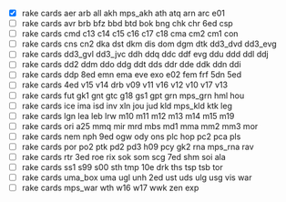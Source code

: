 - [x] rake cards aer arb all akh mps_akh ath atq arn arc e01
- [ ] rake cards avr brb bfz bbd btd bok bng chk chr 6ed csp
- [ ] rake cards cmd c13 c14 c15 c16 c17 c18 cma cm2 cm1 con
- [ ] rake cards cns cn2 dka dst dkm dis dom dgm dtk dd3_dvd dd3_evg
- [ ] rake cards dd3_gvl dd3_jvc ddh ddq ddc ddf evg ddu ddd ddl ddj
- [ ] rake cards dd2 ddm ddo ddg ddt dds ddr dde ddk ddn ddi
- [ ] rake cards ddp 8ed emn ema eve exo e02 fem frf 5dn 5ed
- [ ] rake cards 4ed v15 v14 drb v09 v11 v16 v12 v10 v17 v13
- [ ] rake cards fut gk1 gnt gtc g18 gs1 gpt grn mps_grn hml hou
- [ ] rake cards ice ima isd inv xln jou jud kld mps_kld ktk leg
- [ ] rake cards lgn lea leb lrw m10 m11 m12 m13 m14 m15 m19
- [ ] rake cards ori a25 mmq mir mrd mbs md1 mma mm2 mm3 mor
- [ ] rake cards nem nph 9ed ogw ody ons plc hop pc2 pca pls
- [ ] rake cards por po2 ptk pd2 pd3 h09 pcy gk2 rna mps_rna rav
- [ ] rake cards rtr 3ed roe rix sok som scg 7ed shm soi ala
- [ ] rake cards ss1 s99 s00 sth tmp 10e drk ths tsp tsb tor
- [ ] rake cards uma_box uma ugl unh 2ed ust uds ulg usg vis war
- [ ] rake cards mps_war wth w16 w17 wwk zen exp
